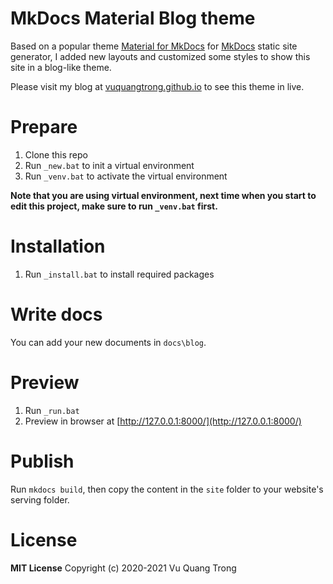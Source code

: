 # MkDocs Material Blog theme

Based on a popular theme [Material for MkDocs](https://squidfunk.github.io/mkdocs-material/) for [MkDocs](https://www.mkdocs.org/) static site generator, I added new layouts and customized some styles to show this site in a blog-like theme.

Please visit my blog at [vuquangtrong.github.io](https://vuquangtrong.github.io) to see this theme in live.

# Prepare

1. Clone this repo
2. Run `_new.bat` to init a virtual environment
3. Run `_venv.bat` to activate the virtual environment

**Note that you are using virtual environment, next time when you start to edit this project, make sure to run `_venv.bat` first.**

# Installation

1. Run `_install.bat` to install required packages

# Write docs

You can add your new documents in `docs\blog`.

# Preview

1. Run `_run.bat`
2. Preview in browser at [http://127.0.0.1:8000/](http://127.0.0.1:8000/)

# Publish

Run `mkdocs build`, then copy the content in the `site` folder to your website's serving folder.

# License

**MIT License**
Copyright (c) 2020-2021 Vu Quang Trong
